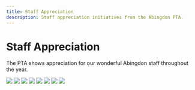 ```yaml
---
title: Staff Appreciation
description: Staff appreciation initiatives from the Abingdon PTA.
---
```


# Staff Appreciation

The PTA shows appreciation for our wonderful Abingdon staff throughout the year.

[![](img/1509672942187257856.webp)](https://twitter.com/AbingdonPTA/status/1509672942187257856)
[![](img/1496178410955096066.webp)](https://twitter.com/AbingdonPTA/status/1496178410955096066)
[![](img/1493224641820827651.webp)](https://twitter.com/AbingdonPTA/status/1493224641820827651)
[![](img/1491783546721259520.webp)](https://twitter.com/AbingdonPTA/status/1491783546721259520)
[![](img/1488984627368898563.webp)](https://twitter.com/AbingdonPTA/status/1488984627368898563)
[![](img/1482104268190539779.webp)](https://twitter.com/AbingdonPTA/status/1482104268190539779)
[![](img/1471917524140929026.webp)](https://twitter.com/AbingdonPTA/status/1471917524140929026)
[![](img/1453849483213778952.webp)](https://twitter.com/AbingdonPTA/status/1453849483213778952)
